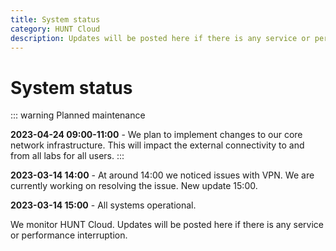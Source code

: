 ```yaml
---
title: System status
category: HUNT Cloud
description: Updates will be posted here if there is any service or performance interruption.
---
```


# System status


::: warning Planned maintenance

**2023-04-24 09:00-11:00** - We plan to implement changes to our core network infrastructure. This will impact the external connectivity to and from all labs for all users. 
:::

**2023-03-14 14:00** - At around 14:00 we noticed issues with VPN. We are currently working on resolving the issue. New update 15:00.

**2023-03-14 15:00** - All systems operational.

<!--



# Colors

- Green (tip) = operational.
- Yellow (warning) = reduced performance.
- Red (danger) = some or all services are inaccessible.

# Example statement

Reduced performance reported. We are investigating. Next update expected 14:30.


# Statement construction

1. State what's reported, such as
   - Reduced performance reported.
   - Inaccessible labs reported.
   - Connection difficulties reported.

2. State what we are doing, such as
   - We are investigating.
   - We will start to investigate first thing in the morning.

3. State next expected info update, such as
   - Next update expected (e.g. 30 min after statement)

# Color example: GREEN

::: tip All systems
Operational
:::

# Color example: ORANGE

::: warning All systems
**2020-00-00 22:46** - Reduced performance reported. We are investigating. Next update expected 23:30.
:::

# Color example: RED

::: danger Lab access
**2020-00-00 22:46** - Some or all labs are inaccsessible. We are investigating. Next update expected 23:30.
:::

::: danger All systems
Shut off.
:::


::: warning Selected labs
**2023-02-27 13:21** - We have located memory error in one physical machine. This will affect the availability of lab machines located here. We plan for a restart and/or migration of labs to a new physical machine. New update 15:00.
:::

-->

We monitor HUNT Cloud. Updates will be posted here if there is any service or performance interruption.

